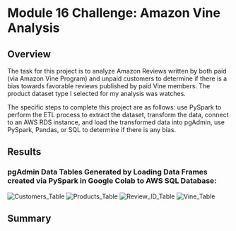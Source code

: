# Module 16 Challenge: Amazon Vine Analysis

## Overview

The task for this project is to analyze Amazon Reviews written by both paid (via Amazon Vine Program) and unpaid customers to determine if there is a bias towards favorable reviews published by paid Vine members. The product dataset type I selected for my analysis was watches.

The specific steps to complete this project are as follows: use PySpark to perform the ETL process to extract the dataset, transform the data, connect to an AWS RDS instance, and load the transformed data into pgAdmin, use PySpark, Pandas, or SQL to determine if there is any bias.

## Results

### pgAdmin Data Tables Generated by Loading Data Frames created via PySpark in Google Colab to AWS SQL Database:
![Customers_Table](https://user-images.githubusercontent.com/88041368/142887105-042d988d-dc1f-4c32-96f6-671faf2cbd6c.jpg)
![Products_Table](https://user-images.githubusercontent.com/88041368/142887108-3e95c998-6a0d-4a30-9241-65e5fd8a9494.jpg)
![Review_ID_Table](https://user-images.githubusercontent.com/88041368/142887113-3e9d09a0-b9b8-41ca-9ef6-56040159afb6.jpg)
![Vine_Table](https://user-images.githubusercontent.com/88041368/142887115-b70fb9e3-007b-4c84-bc88-c88dba31649d.jpg)

## Summary
